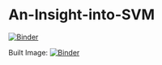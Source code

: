 # An-Insight-into-SVM

[![Binder](https://mybinder.org/badge_logo.svg)](https://mybinder.org/v2/gh/VaasuDevanS/An-Insight-into-SVM/master?filepath=Support%20Vector%20Machine.ipynb)


Built Image: [![Binder](https://mybinder.org/badge_logo.svg)](https://hub.mybinder.org/user/vaasudevans-an-insight-into-svm-p0gusxk4/notebooks/Support%20Vector%20Machine.ipynb)
